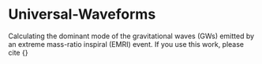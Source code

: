 # Universal-Waveforms
Calculating the dominant mode of the gravitational waves (GWs) emitted by an extreme mass-ratio inspiral (EMRI) event. If you use this work, please cite {}

